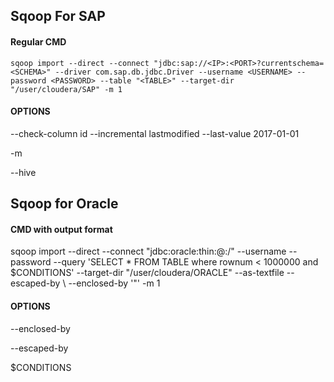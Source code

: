 ## Sqoop For SAP

#### Regular CMD

    sqoop import --direct --connect "jdbc:sap://<IP>:<PORT>?currentschema=<SCHEMA>" --driver com.sap.db.jdbc.Driver --username <USERNAME> --password <PASSWORD> --table "<TABLE>" --target-dir "/user/cloudera/SAP" -m 1

#### OPTIONS

--check-column id --incremental lastmodified --last-value 2017-01-01

-m

--hive


## Sqoop for Oracle

#### CMD with output format

sqoop import --direct --connect "jdbc:oracle:thin:@<IP>:<PORT>/<REGION>" --username <USERNAME> --password <PASSWORD> --query 'SELECT * FROM TABLE where rownum < 1000000 and $CONDITIONS' --target-dir "/user/cloudera/ORACLE" --as-textfile --escaped-by \\ --enclosed-by '\"' -m 1

#### OPTIONS

--enclosed-by

--escaped-by

$CONDITIONS
